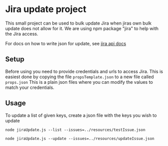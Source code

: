 # Jira update project
This small project can be used to bulk update Jira when jiras own bulk update does not allow for it.
We are using npm package "jira" to help with the Jira access.

For docs on how to write json for update,  see
[jira api docs](node_modules/jira/docs/jira.html)

## Setup
Before using you need to provide credentials and urls to access Jira.
This is easiest done by copying the file `propsTemplate.json` to a new file called `props.json`
This is a plain json files where you can modify the values to match your credentials.

## Usage

To update a list of given keys,
create a json file with the keys you wish to update

`node jiraUpdate.js --list --issues=../resources/testIssue.json`

`node jiraUpdate.js --update --issues=../resources/updateIssue.json`
